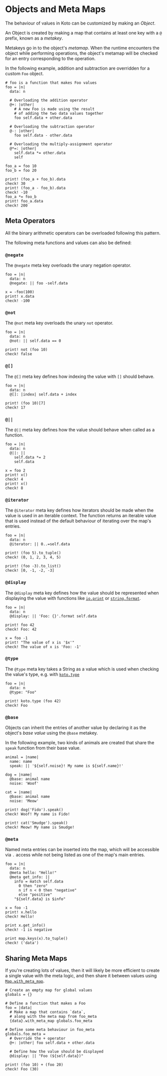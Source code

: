 # Objects and Meta Maps

The behaviour of values in Koto can be customized by making an _Object_.

An Object is created by making a map that contains at least one key with a `@` 
prefix, known as a _metakey_.

Metakeys go in to the object's _metamap_. When the runtime encounters the object
while performing operations, the object's metamap will be checked for an entry 
corresponding to the operation.

In the following example, addition and subtraction are overridden for a custom 
`Foo` object.

```koto
# foo is a function that makes Foo values
foo = |n|
  data: n

  # Overloading the addition operator
  @+: |other|
    # A new Foo is made using the result 
    # of adding the two data values together
    foo self.data + other.data

  # Overloading the subtraction operator
  @-: |other|
    foo self.data - other.data

  # Overloading the multiply-assignment operator
  @*=: |other|
    self.data *= other.data
    self

foo_a = foo 10
foo_b = foo 20

print! (foo_a + foo_b).data
check! 30
print! (foo_a - foo_b).data
check! -10
foo_a *= foo_b
print! foo_a.data
check! 200
```

## Meta Operators

All the binary arithmetic operators can be overloaded following this pattern.

The following meta functions and values can also be defined:

### `@negate`

The `@negate` meta key overloads the unary negation operator.

```koto
foo = |n|
  data: n
  @negate: || foo -self.data

x = -foo(100)
print! x.data
check! -100
```

### `@not`

The `@not` meta key overloads the unary `not` operator.

```koto
foo = |n|
  data: n
  @not: || self.data == 0

print! not (foo 10)
check! false
```

### `@[]`

The `@[]` meta key defines how indexing the value with `[]` should behave.

```koto
foo = |n|
  data: n
  @[]: |index| self.data + index

print! (foo 10)[7]
check! 17
```

### `@||`

The `@||` meta key defines how the value should behave when called as a
function.

```koto
foo = |n|
  data: n
  @||: || 
    self.data *= 2
    self.data

x = foo 2
print! x()
check! 4
print! x()
check! 8
```

### `@iterator`

The `@iterator` meta key defines how iterators should be made when the value is
used in an iterable context. The function returns an iterable value that is used
instead of the default behaviour of iterating over the map's entries.

```koto
foo = |n|
  data: n
  @iterator: || 0..=self.data

print! (foo 5).to_tuple()
check! (0, 1, 2, 3, 4, 5)

print! (foo -3).to_list()
check! [0, -1, -2, -3]
```

### `@display`

The `@display` meta key defines how the value should be represented when
displaying the value with functions like [`io.print`](../../core/io/#print) 
or [`string.format`](../../core/string/#format).

```koto
foo = |n|
  data: n
  @display: || 'Foo: {}'.format self.data

print! foo 42
check! Foo: 42

x = foo -1
print! "The value of x is '$x'"
check! The value of x is 'Foo: -1'
```

### `@type`

The `@type` meta key takes a String as a value which is used when checking the
value's type, e.g. with [`koto.type`](../../core/koto/#type)

```koto
foo = |n|
  data: n
  @type: "Foo"

print! koto.type (foo 42)
check! Foo
```

### `@base`

Objects can inherit the entries of another value by declaring it as the object's
_base value_ using the `@base` metakey.

In the following example, two kinds of animals are created that share the
`speak` function from their base value.

```koto
animal = |name|
  name: name
  speak: || '${self.noise}! My name is ${self.name}!'

dog = |name|
  @base: animal name
  noise: 'Woof'

cat = |name|
  @base: animal name
  noise: 'Meow'

print! dog('Fido').speak()
check! Woof! My name is Fido!

print! cat('Smudge').speak()
check! Meow! My name is Smudge!
```

### `@meta`

Named meta entries can be inserted into the map, which will be accessible via
`.` access while not being listed as one of the map's main entries.

```koto
foo = |n|
  data: n
  @meta hello: "Hello!"
  @meta get_info: || 
    info = match self.data 
      0 then "zero"
      n if n < 0 then "negative"
      else "positive"
    "${self.data} is $info"

x = foo -1
print! x.hello
check! Hello!

print x.get_info()
check! -1 is negative

print map.keys(x).to_tuple()
check! ('data')
```

## Sharing Meta Maps

If you're creating lots of values, then it will likely be more efficient to create a single value with the meta logic, and then share it between values using [`Map.with_meta_map`](../../core/map/#with-meta-map).

```koto
# Create an empty map for global values 
globals = {}

# Define a function that makes a Foo
foo = |data|
  # Make a map that contains `data`, 
  # along with the meta map from foo_meta
  {data}.with_meta_map globals.foo_meta

# Define some meta behaviour in foo_meta
globals.foo_meta =
  # Override the + operator
  @+: |other| foo self.data + other.data

  # Define how the value should be displayed 
  @display: || "Foo (${self.data})"

print! (foo 10) + (foo 20)
check! Foo (30)
```
